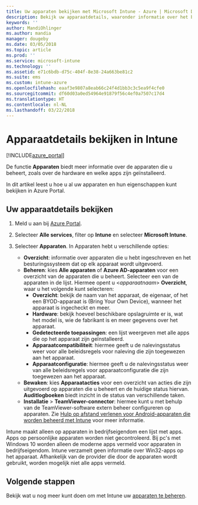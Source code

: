 ```yaml
---
title: Uw apparaten bekijken met Microsoft Intune - Azure | Microsoft Docs
description: Bekijk uw apparaatdetails, waaronder informatie over het besturingssysteem, de opslagruimte, de fabrikant en het model. Bekijk een lijst met geïnstalleerde apps, controleer de beleidsregels voor naleving en stel TeamViewer in met Microsoft Intune in Azure. Vergelijkbaar met het bekijken van de inventaris van de apparaten die u beheert.
keywords: ''
author: MandiOhlinger
ms.author: mandia
manager: dougeby
ms.date: 03/05/2018
ms.topic: article
ms.prod: ''
ms.service: microsoft-intune
ms.technology: ''
ms.assetid: e71c6bdb-d75c-404f-8e38-24a663be81c2
ms.suite: ems
ms.custom: intune-azure
ms.openlocfilehash: eaaf3e9807a8eab66c24f4d1bb3c3c5ea9f4cfe0
ms.sourcegitcommit: df60d03a0ed54964e91879f56c4ef0a7507c17d4
ms.translationtype: HT
ms.contentlocale: nl-NL
ms.lasthandoff: 03/22/2018
---
```

# <a name="see-device-details-in-intune"></a>Apparaatdetails bekijken in Intune

[!INCLUDE[azure_portal](./includes/azure_portal.md)]

De functie **Apparaten** biedt meer informatie over de apparaten die u beheert, zoals over de hardware en welke apps zijn geïnstalleerd. 

In dit artikel leest u hoe u al uw apparaten en hun eigenschappen kunt bekijken in Azure Portal.

## <a name="view-your-device-details"></a>Uw apparaatdetails bekijken

1. Meld u aan bij [Azure Portal](https://portal.azure.com).
2. Selecteer **Alle services**, filter op **Intune** en selecteer **Microsoft Intune**.
3. Selecteer **Apparaten**. In Apparaten hebt u verschillende opties:

   - **Overzicht**: informatie over apparaten die u hebt ingeschreven en het besturingssysteem dat op elk apparaat wordt uitgevoerd.
   - **Beheren**: kies **Alle apparaten** of **Azure AD-apparaten** voor een overzicht van de apparaten die u beheert.
    Selecteer een van de apparaten in de lijst. Hiermee opent u <*apparaatnaam*> **Overzicht**, waar u het volgende kunt selecteren:
     - **Overzicht**: bekijk de naam van het apparaat, de eigenaar, of het een BYOD-apparaat is (Bring Your Own Device), wanneer het apparaat is ingecheckt en meer.
     - **Hardware**: bekijk hoeveel beschikbare opslagruimte er is, wat het model is, wie de fabrikant is en meer gegevens over het apparaat.
     - **Gedetecteerde toepassingen**: een lijst weergeven met alle apps die op het apparaat zijn geïnstalleerd.
     - **Apparaatcompatibiliteit**: hiermee geeft u de nalevingsstatus weer voor alle beleidsregels voor naleving die zijn toegewezen aan het apparaat.
     - **Apparaatconfiguratie**: hiermee geeft u de nalevingsstatus weer van alle beleidsregels voor apparaatconfiguratie die zijn toegewezen aan het apparaat.
   - **Bewaken**: kies **Apparaatacties** voor een overzicht van acties die zijn uitgevoerd op apparaten die u beheert en de huidige status hiervan. **Auditlogboeken** biedt inzicht in de status van verschillende taken.
   - **Installatie** > **TeamViewer-connector**: hiermee kunt u met behulp van de TeamViewer-software extern beheer configureren op apparaten. Zie [Hulp op afstand verlenen voor Android-apparaten die worden beheerd met Intune](device-profile-android-teamviewer.md) voor meer informatie.

Intune maakt alleen op apparaten in bedrijfseigendom een lijst met apps. Apps op persoonlijke apparaten worden niet gecontroleerd. Bij pc's met Windows 10 worden alleen de moderne apps vermeld voor apparaten in bedrijfseigendom. Intune verzamelt geen informatie over Win32-apps op het apparaat. Afhankelijk van de provider die door de apparaten wordt gebruikt, worden mogelijk niet alle apps vermeld.

## <a name="next-steps"></a>Volgende stappen
Bekijk wat u nog meer kunt doen om met Intune uw [apparaten te beheren](device-management.md).
